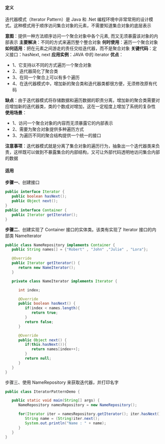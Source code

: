 #### 定义
迭代器模式（Iterator Pattern）是 Java 和 .Net 编程环境中非常常用的设计模式。这种模式用于顺序访问集合对象的元素，不需要知道集合对象的底层表示

**意图**：提供一种方法顺序访问一个聚合对象中各个元素, 而又无须暴露该对象的内部表示
**主要解决**：不同的方式来遍历整个整合对象
**何时使用**：遍历一个聚合对象
**如何适用**：把在元素之间游走的责任交给迭代器，而不是聚合对象
**关键代码**：定义接口：hasNext, next
**应用实例**：JAVA 中的 iterator
**优点**：
- 1、它支持以不同的方式遍历一个聚合对象
- 2、迭代器简化了聚合类
- 3、在同一个聚合上可以有多个遍历
-  4、在迭代器模式中，增加新的聚合类和迭代器类都很方便，无须修改原有代码

**缺点**：由于迭代器模式将存储数据和遍历数据的职责分离，增加新的聚合类需要对应增加新的迭代器类，类的个数成对增加，这在一定程度上增加了系统的复杂性
**使用场景**：
- 1、访问一个聚合对象的内容而无须暴露它的内部表示
- 2、需要为聚合对象提供多种遍历方式
- 3、为遍历不同的聚合结构提供一个统一的接口

**注意事项**：迭代器模式就是分离了集合对象的遍历行为，抽象出一个迭代器类来负责，这样既可以做到不暴露集合的内部结构，又可让外部代码透明地访问集合内部的数据

#### 适用
**步骤一**、创建接口
```java
public interface Iterator {
   public boolean hasNext();
   public Object next();
}
public interface Container {
   public Iterator getIterator();
}
```
**步骤二**、创建实现了 Container 接口的实体类。该类有实现了 Iterator 接口的内部类 NameIterator
```java
public class NameRepository implements Container {
   public String names[] = {"Robert" , "John" ,"Julie" , "Lora"};

   @Override
   public Iterator getIterator() {
      return new NameIterator();
   }

   private class NameIterator implements Iterator {

      int index;

      @Override
      public boolean hasNext() {
         if(index < names.length){
            return true;
         }
         return false;
      }

      @Override
      public Object next() {
         if(this.hasNext()){
            return names[index++];
         }
         return null;
      }
   }
}
```
步骤三、使用 NameRepository 来获取迭代器，并打印名字
```java
public class IteratorPatternDemo {

   public static void main(String[] args) {
      NameRepository namesRepository = new NameRepository();

      for(Iterator iter = namesRepository.getIterator(); iter.hasNext();){
         String name = (String)iter.next();
         System.out.println("Name : " + name);
      }
   }
}
```
